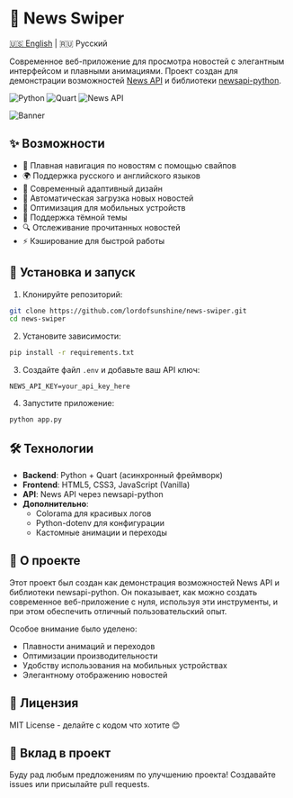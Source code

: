 # 📰 News Swiper

<div>

[🇺🇸 English](README.en.md) | 🇷🇺 Русский

</div>

Современное веб-приложение для просмотра новостей с элегантным интерфейсом и плавными анимациями. Проект создан для демонстрации возможностей [News API](https://newsapi.org/) и библиотеки [newsapi-python](https://github.com/mattlisiv/newsapi-python).

![Python](https://img.shields.io/badge/Python-3.7+-blue.svg)
![Quart](https://img.shields.io/badge/Quart-latest-green.svg)
![News API](https://img.shields.io/badge/News%20API-v2-orange.svg)

<img alt="Banner" src="https://cdn.glitch.global/33978bdf-b9d5-45db-af71-31ac740ffcfe/7e89494c-0fd7-4f17-b710-81b4bb43c0b9.image.png?v=1741178774111">

## ✨ Возможности

- 🌊 Плавная навигация по новостям с помощью свайпов
- 🌍 Поддержка русского и английского языков
- 🎨 Современный адаптивный дизайн
- 🔄 Автоматическая загрузка новых новостей
- 📱 Оптимизация для мобильных устройств
- 🌙 Поддержка тёмной темы
- 🔍 Отслеживание прочитанных новостей
- ⚡ Кэширование для быстрой работы

## 🚀 Установка и запуск

1. Клонируйте репозиторий:
```bash
git clone https://github.com/lordofsunshine/news-swiper.git
cd news-swiper
```

2. Установите зависимости:
```bash
pip install -r requirements.txt
```

3. Создайте файл `.env` и добавьте ваш API ключ:
```env
NEWS_API_KEY=your_api_key_here
```

4. Запустите приложение:
```bash
python app.py
```

## 🛠 Технологии

- **Backend**: Python + Quart (асинхронный фреймворк)
- **Frontend**: HTML5, CSS3, JavaScript (Vanilla)
- **API**: News API через newsapi-python
- **Дополнительно**: 
  - Colorama для красивых логов
  - Python-dotenv для конфигурации
  - Кастомные анимации и переходы

## 📝 О проекте

Этот проект был создан как демонстрация возможностей News API и библиотеки newsapi-python. Он показывает, как можно создать современное веб-приложение с нуля, используя эти инструменты, и при этом обеспечить отличный пользовательский опыт.

Особое внимание было уделено:
- Плавности анимаций и переходов
- Оптимизации производительности
- Удобству использования на мобильных устройствах
- Элегантному отображению новостей

## 📄 Лицензия

MIT License - делайте с кодом что хотите 😊

## 🤝 Вклад в проект

Буду рад любым предложениям по улучшению проекта! Создавайте issues или присылайте pull requests. 
